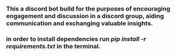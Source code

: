 ### This a discord bot build for the purposes of encouraging engagement and discussion in a discord group, aiding communication and exchanging valuable insights.
### in order to install dependencies run *pip install -r requirements.txt* in the terminal.
